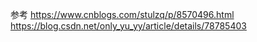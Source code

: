 ﻿参考
https://www.cnblogs.com/stulzq/p/8570496.html
https://blog.csdn.net/only_yu_yy/article/details/78785403
